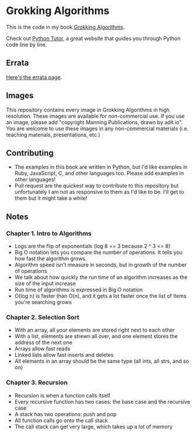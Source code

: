 # Grokking Algorithms

This is the code in my book [Grokking Algorithms](https://www.manning.com/bhargava).

Check out [Python Tutor](http://pythontutor.com/), a great website that guides you through Python code line by line.

## Errata

[Here's the errata page](http://adit.io/errata.html).

## Images

This repository contains every image in Grokking Algorithms in high resolution. These images are available for non-commercial use. If you use an image, please add "copyright Manning Publications, drawn by adit.io". You are welcome to use these images in any non-commercial materials (i.e. teaching materials, presentations, etc.)

## Contributing

- The examples in this book are written in Python, but I'd like examples in Ruby, JavaScript, C, and other languages too. Please add examples in other languages!
- Pull request are the quickest way to contribute to this repository but unfortunately I am not as responsive to them as I'd like to be. I'll get to them but it might take a while!

## Notes

### Chapter 1. Intro to Algorithms
- Logs are the flip of exponentials (log 8 == 3 because 2 ^ 3 == 8)
- Big O notation lets you compare the number of operations. It tells you how fast the algorithm grows.
- Algorithm speed isn't measure in seconds, but in growth of the number of operations
- We talk about how quickly the run time of an algorithm increases as the size of the input increase
- Run time of algorithms is expressed in Big O notation
- O(log n) is faster than O(n), and it gets a lot faster once the list of items you're searching grows


### Chapter 2. Selection Sort
- With an array, all your elements are stored right next to each other
- With a list, elements are strewn all over, and one element stores the address of the next one
- Arrays allow fast reads
- Linked lists allow fast inserts and deletes
- All elements in an array should be the same type (all ints, all strs, and so on)

### Chapter 3. Recursion
- Recursion is when a function calls itself
- Every recursive function has two cases: the base case and the recursive case
- A stack has two operations: push and pop
- All function calls go onto the call stack
- The call stack can get very large, which takes up a lot of memory

